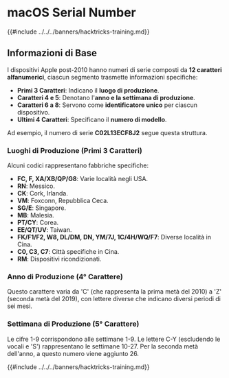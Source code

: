 # macOS Serial Number

{{#include ../../../banners/hacktricks-training.md}}

## Informazioni di Base

I dispositivi Apple post-2010 hanno numeri di serie composti da **12 caratteri alfanumerici**, ciascun segmento trasmette informazioni specifiche:

- **Primi 3 Caratteri**: Indicano il **luogo di produzione**.
- **Caratteri 4 e 5**: Denotano l'**anno e la settimana di produzione**.
- **Caratteri 6 a 8**: Servono come **identificatore unico** per ciascun dispositivo.
- **Ultimi 4 Caratteri**: Specificano il **numero di modello**.

Ad esempio, il numero di serie **C02L13ECF8J2** segue questa struttura.

### **Luoghi di Produzione (Primi 3 Caratteri)**

Alcuni codici rappresentano fabbriche specifiche:

- **FC, F, XA/XB/QP/G8**: Varie località negli USA.
- **RN**: Messico.
- **CK**: Cork, Irlanda.
- **VM**: Foxconn, Repubblica Ceca.
- **SG/E**: Singapore.
- **MB**: Malesia.
- **PT/CY**: Corea.
- **EE/QT/UV**: Taiwan.
- **FK/F1/F2, W8, DL/DM, DN, YM/7J, 1C/4H/WQ/F7**: Diverse località in Cina.
- **C0, C3, C7**: Città specifiche in Cina.
- **RM**: Dispositivi ricondizionati.

### **Anno di Produzione (4° Carattere)**

Questo carattere varia da 'C' (che rappresenta la prima metà del 2010) a 'Z' (seconda metà del 2019), con lettere diverse che indicano diversi periodi di sei mesi.

### **Settimana di Produzione (5° Carattere)**

Le cifre 1-9 corrispondono alle settimane 1-9. Le lettere C-Y (escludendo le vocali e 'S') rappresentano le settimane 10-27. Per la seconda metà dell'anno, a questo numero viene aggiunto 26.

{{#include ../../../banners/hacktricks-training.md}}
